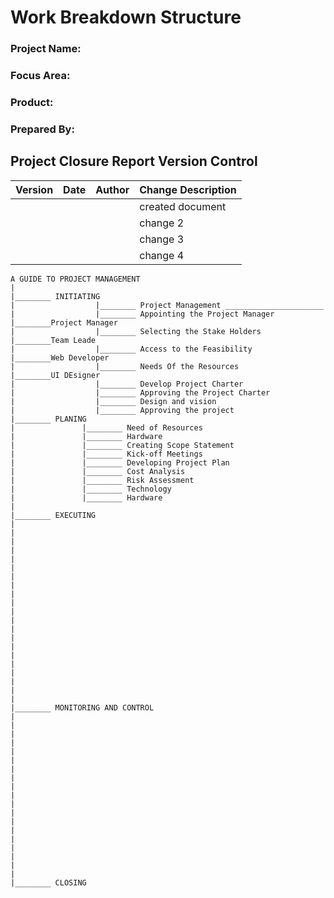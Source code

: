 # **Work Breakdown Structure**

### **Project Name:** 
### **Focus Area:**
### **Product:**
### **Prepared By:**

## **Project Closure Report Version Control**
| Version | Date | Author | Change Description |
|---------|------|---------|---------------|
|          |      |         |  created document |
|         |        |         |   change 2            |
|         |       |          |   change 3            |
|         |        |          |  change 4            |



```sequence
A GUIDE TO PROJECT MANAGEMENT
|
|________ INITIATING        
|                  |________ Project Management ______________________
|                  |________ Appointing the Project Manager           |________Project Manager
|                  |________ Selecting the Stake Holders              |________Team Leade
|                  |________ Access to the Feasibility                |________Web Developer
|                  |________ Needs Of the Resources                   |________UI DEsigner
|                  |________ Develop Project Charter
|                  |________ Approving the Project Charter
|                  |________ Design and vision
|                  |________ Approving the project
|________ PLANING
|               |________ Need of Resources
|               |________ Hardware
|               |________ Creating Scope Statement
|               |________ Kick-off Meetings
|               |________ Developing Project Plan
|               |________ Cost Analysis 
|               |________ Risk Assessment
|               |________ Technology
|               |________ Hardware
|
|________ EXECUTING
|
|
|
|
|
|
|
|
|
|
|
|
|
|
|
|
|
|
|
|
|
|________ MONITORING AND CONTROL
|
|
|
|
|
|
|
|
|
|
|
|
|
|
|
|
|
|
|
|________ CLOSING



```
